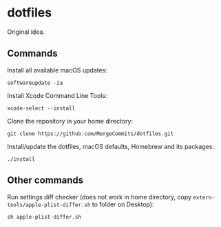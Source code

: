 # dotfiles
Original idea.

## Commands

Install all available macOS updates:

    softwareupdate -ia

Install Xcode Command Line Tools:

    xcode-select --install

Clone the repository in your home directory:

    git clone https://github.com/MergeCommits/dotfiles.git

Install/update the dotfiles, macOS defaults, Homebrew and its packages:

    ./install

## Other commands

Run settings diff checker (does not work in home directory, copy `extern-tools/apple-plist-differ.sh` to folder on Desktop):

    sh apple-plist-differ.sh
